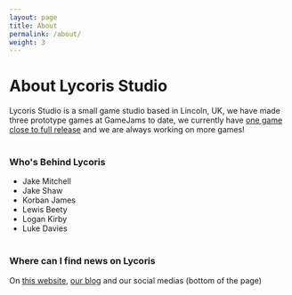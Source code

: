 ```yaml
---
layout: page
title: About
permalink: /about/
weight: 3
---
```


# **About Lycoris Studio**
Lycoris Studio is a small game studio based in Lincoln, UK, we have made three prototype games at GameJams to date, we currently have [one game close to full release](/_projects/JAM.md) and we are always working on more games!
<br><br>

### Who's Behind Lycoris
- Jake Mitchell
- Jake Shaw
- Korban James
- Lewis Beety
- Logan Kirby
- Luke Davies
<br><br>


### Where can I find news on Lycoris
On [this website](/projects/), [our blog](https://blog.LYCORIS-STUDIO.CO.UK/) and our social medias (bottom of the page)
